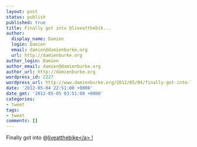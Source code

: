 ```yaml
---
layout: post
status: publish
published: true
title: Finally got into @liveatthebik...
author:
  display_name: Damien
  login: Damien
  email: damien@damienburke.org
  url: http://damienburke.org
author_login: Damien
author_email: damien@damienburke.org
author_url: http://damienburke.org
wordpress_id: 2227
wordpress_url: http://www.damienburke.org/2012/05/04/finally-got-into-liveatthebik/
date: '2012-05-04 22:51:00 +0000'
date_gmt: '2012-05-05 03:51:00 +0000'
categories:
- tweet
tags:
- tweet
comments: []
---
```

<p>Finally got into @<a href="http:&#47;&#47;twitter.com&#47;liveatthebike" class="aktt_username">liveatthebike<&#47;a> !</p>
